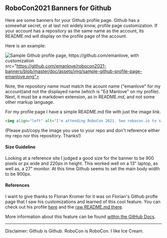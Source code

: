 ## RoboCon2021 Banners for Github

Here are some banners for your Github profile page. Github has a somewhat secret, or at last not widely know, profile page customization. If your account has a repository as the same name as the account, its README.md will display on the profile page of the account.

Here is an example:

<img alt="Sample Github profile page, https://github.com/emanlove, with customization"> src="https://github.com/emanlove/robocon2021-banners/blob/master/doc/assets/img/sample-github-profile-page-emanlove.png">

Note, the repository name must match the acount name ("emanlove" for my account)and not the displayed name (which is "Ed Manlove" on my profile). Next, it must be a markdown extension, as in README._md_, and not some other markup language.

For my profile page I have a simple README.md file with just the image link.

```markdown
<img align="left" alt="I'm attending RoboCon 2021. See robocon.io to sign up!" src="https://github.com/emanlove/emanlove/blob/master/assets/img/Github-Attending-SignUp.png">
```

(Please put/copy the image you use to your repo and don't reference either my repo nor this repository. Thanks!)

#### Size Guideline

Looking at a reference site I judged a good size for the banner to be 900 pixels or px wide and 220px in height. This worked well on a 13" laptop, as well as, a 27" monitor. At this time Github seems to set the main body width to be 900px.

#### References

I want to give thanks to Florian Kromer for it was on Florian's Github profle page that I saw his customizations and learned of this cool feature. You can check out his profile [here](https://github.com/fkromer) and the [raw README.md there](https://raw.githubusercontent.com/fkromer/fkromer/main/README.md).

More information about this feature can be found [within the GitHub Docs](https://docs.github.com/en/github/setting-up-and-managing-your-github-profile/about-your-profile).

---
Disclaimer: Github is Github. RoboCon is RoboCon. I like Ice Cream.